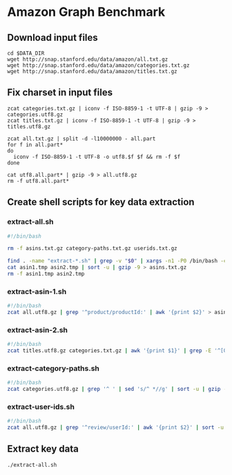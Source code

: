 Amazon Graph Benchmark
======================

## Download input files

```shell
cd $DATA_DIR
wget http://snap.stanford.edu/data/amazon/all.txt.gz
wget http://snap.stanford.edu/data/amazon/categories.txt.gz
wget http://snap.stanford.edu/data/amazon/titles.txt.gz
```

## Fix charset in input files

```shell
zcat categories.txt.gz | iconv -f ISO-8859-1 -t UTF-8 | gzip -9 > categories.utf8.gz
zcat titles.txt.gz | iconv -f ISO-8859-1 -t UTF-8 | gzip -9 > titles.utf8.gz

zcat all.txt.gz | split -d -l10000000 - all.part
for f in all.part*
do
  iconv -f ISO-8859-1 -t UTF-8 -o utf8.$f $f && rm -f $f
done

cat utf8.all.part* | gzip -9 > all.utf8.gz
rm -f utf8.all.part*
```

## Create shell scripts for key data extraction

### extract-all.sh

```sh
#!/bin/bash

rm -f asins.txt.gz category-paths.txt.gz userids.txt.gz

find . -name "extract-*.sh" | grep -v "$0" | xargs -n1 -P0 /bin/bash -c
cat asin1.tmp asin2.tmp | sort -u | gzip -9 > asins.txt.gz
rm -f asin1.tmp asin2.tmp
```

### extract-asin-1.sh

```sh
#!/bin/bash
zcat all.utf8.gz | grep '^product/productId:' | awk '{print $2}' > asin1.tmp
```

### extract-asin-2.sh

```sh
#!/bin/bash
zcat titles.utf8.gz categories.txt.gz | awk '{print $1}' | grep -E '^[0-9A-Z]{10}$' > asin2.tmp
```

### extract-category-paths.sh

```sh
#!/bin/bash
zcat categories.utf8.gz | grep '^ ' | sed 's/^ *//g' | sort -u | gzip -9 > category-paths.txt.gz
```

### extract-user-ids.sh

```sh
#!/bin/bash
zcat all.utf8.gz | grep '^review/userId:' | awk '{print $2}' | sort -u | gzip -9 > userids.txt.gz
```

## Extract key data

```shell
./extract-all.sh
```

